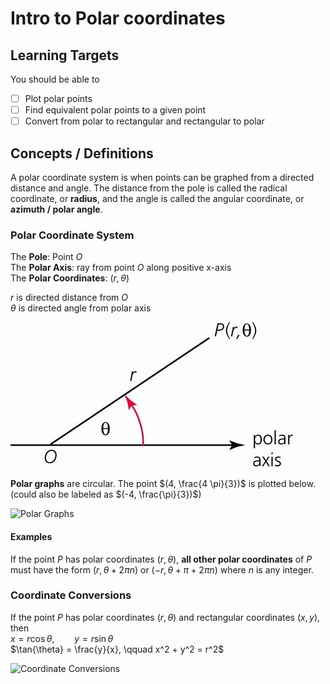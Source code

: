 # Intro to Polar coordinates

## Learning Targets

You should be able to
- [ ] Plot polar points
- [ ] Find equivalent polar points to a given point
- [ ] Convert from polar to rectangular and rectangular to polar

## Concepts / Definitions

A polar coordinate system is when points can be graphed from a directed distance and angle. The distance from the pole is called the radical coordinate, or **radius**, and the angle is called the angular coordinate, or **azimuth / polar angle**.

### Polar Coordinate System

The **Pole**: Point $O$\
The **Polar Axis**: ray from point $O$ along positive x-axis\
The **Polar Coordinates**: $(r, \theta)$

$r$ is directed distance from $O$\
$\theta$ is directed angle from polar axis

![Polar Coordinate System](assets/intro_to_polar_coordinates_1.jpg)

**Polar graphs** are circular. The point $(4, \frac{4 \pi}{3})$ is plotted below. (could also be labeled as $(-4, \frac{\pi}{3})$)

![Polar Graphs](assets/intro_to_polar_coordinates_2.jpg)

#### Examples

If the point $P$ has polar coordinates $(r, \theta)$, **all other polar coordinates** of $P$ must have the form $(r, \theta + 2 \pi n)$ or $(-r, \theta + \pi + 2 \pi n)$ where $n$ is any integer.

### Coordinate Conversions

If the point $P$ has polar coordinates $(r, \theta)$ and rectangular coordinates $(x, y)$, then\
$x = r\cos{\theta}, \qquad y = r \sin{\theta}$\
$\tan{\theta} = \frac{y}{x}, \qquad x^2 + y^2 = r^2$

![Coordinate Conversions](assets/intro_to_polar_coordinates_3.jpg)
